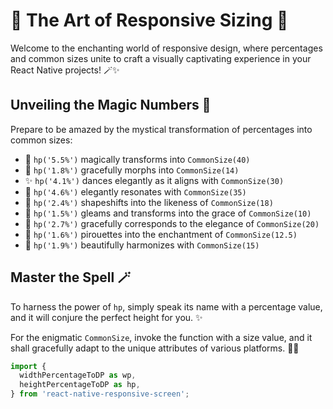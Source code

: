 # 📏 The Art of Responsive Sizing 🎨

Welcome to the enchanting world of responsive design, where percentages and common sizes unite to craft a visually captivating experience in your React Native projects! 🪄✨

## Unveiling the Magic Numbers 🔮

Prepare to be amazed by the mystical transformation of percentages into common sizes:

- 📐 `hp('5.5%')` magically transforms into `CommonSize(40)`
- 🌟 `hp('1.8%')` gracefully morphs into `CommonSize(14)`
- ✨ `hp('4.1%')` dances elegantly as it aligns with `CommonSize(30)`
- 💫 `hp('4.6%')` elegantly resonates with `CommonSize(35)`
- 🌠 `hp('2.4%')` shapeshifts into the likeness of `CommonSize(18)`
- 🌻 `hp('1.5%')` gleams and transforms into the grace of `CommonSize(10)`
- 🌆 `hp('2.7%')` gracefully corresponds to the elegance of `CommonSize(20)`
- 🌇 `hp('1.6%')` pirouettes into the enchantment of `CommonSize(12.5)`
- 🌄 `hp('1.9%')` beautifully harmonizes with `CommonSize(15)`

## Master the Spell 🪄

To harness the power of `hp`, simply speak its name with a percentage value, and it will conjure the perfect height for you. ✨

For the enigmatic `CommonSize`, invoke the function with a size value, and it shall gracefully adapt to the unique attributes of various platforms. 🧙‍♂️

```javascript
import {
  widthPercentageToDP as wp,
  heightPercentageToDP as hp,
} from 'react-native-responsive-screen';
